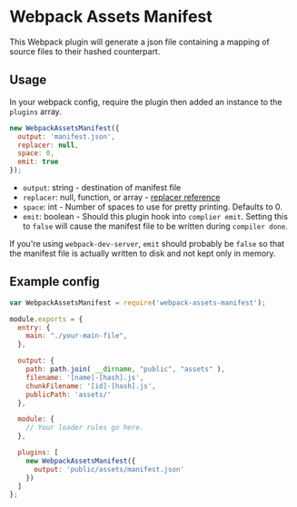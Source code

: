 # Webpack Assets Manifest

This Webpack plugin will generate a json file containing a mapping of source files to their hashed counterpart.

## Usage

In your webpack config, require the plugin then added an instance to the `plugins` array.

```js
new WebpackAssetsManifest({
  output: 'manifest.json',
  replacer: null,
  space: 0,
  emit: true
});
```

- `output`: string - destination of manifest file
- `replacer`: null, function, or array - [replacer reference](https://developer.mozilla.org/en-US/docs/Web/JavaScript/Reference/Global_Objects/JSON/stringify#The_replacer_parameter)
- `space`: int - Number of spaces to use for pretty printing. Defaults to 0.
- `emit`: boolean - Should this plugin hook into `complier emit`. Setting this to `false` will cause the manifest file to be written during `compiler done`.

If you're using `webpack-dev-server`, `emit` should probably be `false` so that the manifest file is actually written to disk and not kept only in memory.

## Example config

```js
var WebpackAssetsManifest = require('webpack-assets-manifest');

module.exports = {
  entry: {
    main: "./your-main-file",
  },

  output: {
    path: path.join( __dirname, "public", "assets" ),
    filename: '[name]-[hash].js',
    chunkFilename: '[id]-[hash].js',
    publicPath: 'assets/'
  },

  module: {
    // Your loader rules go here.
  },

  plugins: [
    new WebpackAssetsManifest({
      output: 'public/assets/manifest.json'
    })
  ]
};
```
